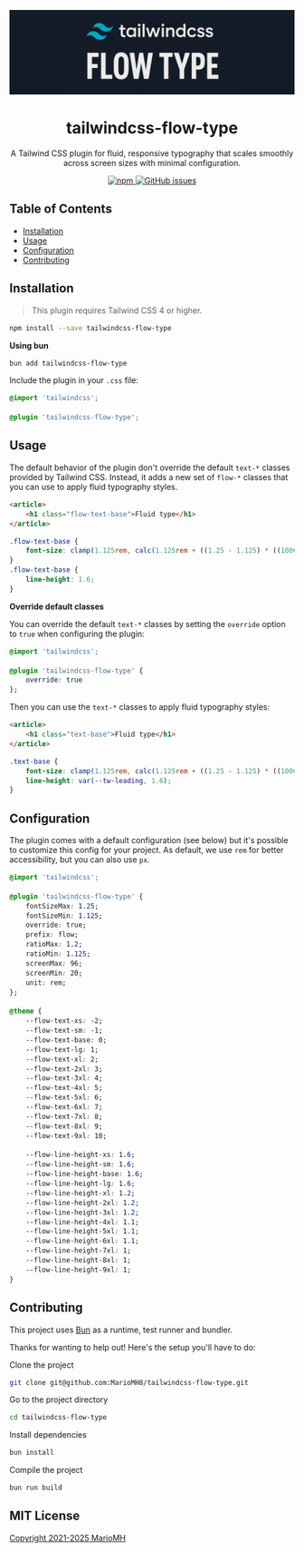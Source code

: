 ![banner.png](.idea%2Fbanner.png)

<h1 align="center">
  tailwindcss-flow-type
</h1>

<p align="center">
  A Tailwind CSS plugin for fluid, responsive typography that scales smoothly across screen sizes with minimal configuration.
</p>

<p align="center">
    <a href="https://www.npmjs.com/package/tailwindcss-flow-type" rel="nofollow">
        <img src="https://img.shields.io/npm/v/tailwindcss-flow-type?style=flat-square" alt="npm" style="max-width: 100%;">
    </a>
    <a href="https://github.com/MarioMH8/tailwindcss-flow-type">
        <img src="https://img.shields.io/github/issues/mariomh8/tailwindcss-flow-type?style=flat-square" alt="GitHub issues" style="max-width: 100%;">
    </a>
</p>

## Table of Contents

- [Installation](#installation)
- [Usage](#usage)
- [Configuration](#configuration)
- [Contributing](#contributing)

## Installation

> This plugin requires Tailwind CSS 4 or higher.

```bash
npm install --save tailwindcss-flow-type
```

**Using bun**

```bash
bun add tailwindcss-flow-type
```

Include the plugin in your `.css` file:

```css
@import 'tailwindcss';

@plugin 'tailwindcss-flow-type';
```

## Usage

The default behavior of the plugin don't override the default `text-*` classes provided by Tailwind CSS. Instead, it
adds a new set of `flow-*` classes that you can use to apply fluid typography styles.

```html
<article>
    <h1 class="flow-text-base">Fluid type</h1>
</article>
```

```css
.flow-text-base {
    font-size: clamp(1.125rem, calc(1.125rem + ((1.25 - 1.125) * ((100vw - 20rem) / (96 - 20)))), 1.25rem);
}
.flow-text-base {
    line-height: 1.6;
}
```

**Override default classes**

You can override the default `text-*` classes by setting the `override` option to `true` when configuring the plugin:

```css
@import 'tailwindcss';

@plugin 'tailwindcss-flow-type' {
    override: true
};
```

Then you can use the `text-*` classes to apply fluid typography styles:

```html
<article>
    <h1 class="text-base">Fluid type</h1>
</article>
```

```css
.text-base {
    font-size: clamp(1.125rem, calc(1.125rem + ((1.25 - 1.125) * ((100vw - 20rem) / (96 - 20)))), 1.25rem);
    line-height: var(--tw-leading, 1.6);
}
```

## Configuration

The plugin comes with a default configuration (see below) but it's possible to customize this config for your project.
As default, we use `rem` for better accessibility, but you can also use `px`.

```css
@import 'tailwindcss';

@plugin 'tailwindcss-flow-type' {
    fontSizeMax: 1.25;
    fontSizeMin: 1.125;
    override: true;
    prefix: flow;
    ratioMax: 1.2;
    ratioMin: 1.125;
    screenMax: 96;
    screenMin: 20;
    unit: rem;
};

@theme {
    --flow-text-xs: -2;
    --flow-text-sm: -1;
    --flow-text-base: 0;
    --flow-text-lg: 1;
    --flow-text-xl: 2;
    --flow-text-2xl: 3;
    --flow-text-3xl: 4;
    --flow-text-4xl: 5;
    --flow-text-5xl: 6;
    --flow-text-6xl: 7;
    --flow-text-7xl: 8;
    --flow-text-8xl: 9;
    --flow-text-9xl: 10;

    --flow-line-height-xs: 1.6;
    --flow-line-height-sm: 1.6;
    --flow-line-height-base: 1.6;
    --flow-line-height-lg: 1.6;
    --flow-line-height-xl: 1.2;
    --flow-line-height-2xl: 1.2;
    --flow-line-height-3xl: 1.2;
    --flow-line-height-4xl: 1.1;
    --flow-line-height-5xl: 1.1;
    --flow-line-height-6xl: 1.1;
    --flow-line-height-7xl: 1;
    --flow-line-height-8xl: 1;
    --flow-line-height-9xl: 1;
}
```

## Contributing

This project uses [Bun](https://bun.sh) as a runtime, test runner and bundler.

Thanks for wanting to help out! Here's the setup you'll have to do:

Clone the project

```bash
git clone git@github.com:MarioMH8/tailwindcss-flow-type.git
```

Go to the project directory

```bash
cd tailwindcss-flow-type
```

Install dependencies

```bash
bun install
```

Compile the project

```bash
bun run build
```

## MIT License

[Copyright 2021-2025 MarioMH](./LICENSE)

